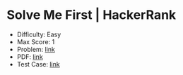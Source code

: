 # Solve Me First | HackerRank

- Difficulty: Easy
- Max Score: 1
- Problem: <a href="https://www.hackerrank.com/challenges/solve-me-first/problem" target="_blank" rel="noopener noreferrer">link</a>
- PDF: <a href="https://www.hackerrank.com/rest/contests/master/challenges/solve-me-first/download_pdf?language=English" target="_blank" rel="noopener noreferrer">link</a>
- Test Case: <a href="https://www.hackerrank.com/rest/contests/master/challenges/solve-me-first/download_testcases" target="_blank" rel="noopener noreferrer">link</a>
